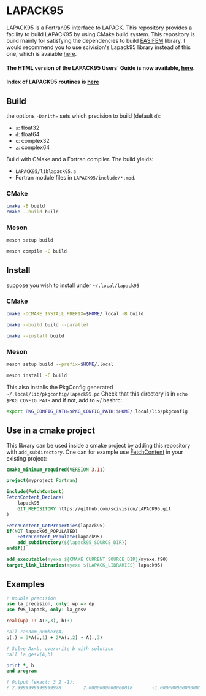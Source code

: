 # LAPACK95

LAPACK95 is a Fortran95 interface to LAPACK. This repository provides a facility to build LAPACK95 by using CMake build system. This repository is build mainly for satisfying the dependencies to build [EASIFEM](www.easifem.com) library. I would recommend you to use scivision's Lapack95 library instead of this one, which is avaiable [here](https://github.com/scivision/LAPACK95).

#### The HTML version of the LAPACK95 Users' Guide is now available, [here](http://www.netlib.org/lapack95/lug95/).
#### Index of LAPACK95 routines is [here](http://www.netlib.org/lapack95/L90index/L90index.html)

## Build

the options `-Darith=` sets which precision to build (default `d`):

* `s`: float32
* `d`: float64
* `c`: complex32
* `z`: complex64

Build with CMake and a Fortran compiler.
The build yields:

* `LAPACK95/liblapack95.a`
* Fortran module files in `LAPACK95/include/*.mod`.

### CMake

```sh
cmake -B build
cmake --build build
```

### Meson

```sh
meson setup build

meson compile -C build
```

## Install

suppose you wish to install under `~/.local/lapack95`

### CMake

```sh
cmake -DCMAKE_INSTALL_PREFIX=$HOME/.local -B build

cmake --build build --parallel

cmake --install build
```

### Meson

```sh
meson setup build --prefix=$HOME/.local

meson install -C build
```

This also installs the PkgConfig generated `~/.local/lib/pkgconfig/lapack95.pc`
Check that this directory is in `echo $PKG_CONFIG_PATH` and if not, add to ~/.bashrc:

```sh
export PKG_CONFIG_PATH=$PKG_CONFIG_PATH:$HOME/.local/lib/pkgconfig
```

## Use in a cmake project

This library can be used inside a cmake project by adding this repository with `add_subdirectory`.
One can for example use
[FetchContent](https://cmake.org/cmake/help/latest/module/FetchContent.html) in your existing project:
```cmake
cmake_minimum_required(VERSION 3.11)

project(myproject Fortran)

include(FetchContent)
FetchContent_Declare(
    lapack95
    GIT_REPOSITORY https://github.com/scivision/LAPACK95.git
)

FetchContent_GetProperties(lapack95)
if(NOT lapack95_POPULATED)
    FetchContent_Populate(lapack95)
    add_subdirectory(${lapack95_SOURCE_DIR})
endif()

add_executable(myexe ${CMAKE_CURRENT_SOURCE_DIR}/myexe.f90)
target_link_libraries(myexe ${LAPACK_LIBRARIES} lapack95)
```

## Examples

```fortran
! Double precision
use la_precision, only: wp => dp
use f95_lapack, only: la_gesv

real(wp) :: A(3,3), b(3)

call random_number(A)
b(:) = 3*A(:,1) + 2*A(:,2) - A(:,3)

! Solve Ax=b, overwrite b with solution
call la_gesv(A,b)

print *, b
end program

! Output (exact: 3 2 -1):
! 2.9999999999999978        2.0000000000000018       -1.0000000000000004
```